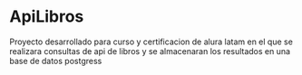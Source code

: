 # ApiLibros
Proyecto desarrollado para curso y certificacion de alura latam en el que se realizara consultas de api de libros y se almacenaran los resultados en una base de datos postgress
